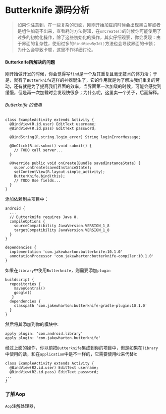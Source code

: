 # Butterknife 源码分析         

>如果你注意到，在一些复杂的页面，刚刚开始加载的时候会出现黑白屏或者是组件加载不出来，查看耗时方法得知，在`onCreate()`的时候你可能使用了过多的初始化操作，除了这些初始化的操作，其实仔细观察，你会发现：由于界面的复杂性，使用过多的`findViewById()`方法也会导致界面的卡顿；为什么会导致卡顿，这里不作详细讨论。

#### Butterknife所解决的问题
刚开始做开发的时候，你会觉得写`find`是一个及其重复且毫无技术的体力活；于是，就有了`Butterknife`这样的神器诞生了，它的作用就是为了解决我们重复的劳动，还有就是为了提高我们界面的效率，当界面第一次加载的时候，可能会感觉到缓慢，但是再一次加载时会发现快很多；为什么呢，这里卖一个关子，后面解释。

###### Butterknife 的使用
```
class ExampleActivity extends Activity {
  @BindView(R.id.user) EditText username;
  @BindView(R.id.pass) EditText password;

  @BindString(R.string.login_error) String loginErrorMessage;

  @OnClick(R.id.submit) void submit() {
    // TODO call server...
  }

  @Override public void onCreate(Bundle savedInstanceState) {
    super.onCreate(savedInstanceState);
    setContentView(R.layout.simple_activity);
    ButterKnife.bind(this);
    // TODO Use fields...
  }
}
```

添加依赖到主项目中：
```
android {
  ...
  // Butterknife requires Java 8.
  compileOptions {
    sourceCompatibility JavaVersion.VERSION_1_8
    targetCompatibility JavaVersion.VERSION_1_8
  }
}

dependencies {
  implementation 'com.jakewharton:butterknife:10.1.0'
  annotationProcessor 'com.jakewharton:butterknife-compiler:10.1.0'
}
```

如果在`library`中使用`Butterknife`，则需要添加`plugin`
```
buildscript {
  repositories {
    mavenCentral()
    google()
   }
  dependencies {
    classpath 'com.jakewharton:butterknife-gradle-plugin:10.1.0'
  }
}
```
然后将其添加到你的模块中:
```
apply plugin: 'com.android.library'
apply plugin: 'com.jakewharton.butterknife'
```
经过上面的操作，你以前把`Butterknife`集成到你的项目中，但是如果在`library`中使用的话，和在`application`中是不一样的，它需要使用`R2`来代替`R`:
```
class ExampleActivity extends Activity {
  @BindView(R2.id.user) EditText username;
  @BindView(R2.id.pass) EditText password;
...
}
```

### 了解Aop 

`Aop`注解处理器，